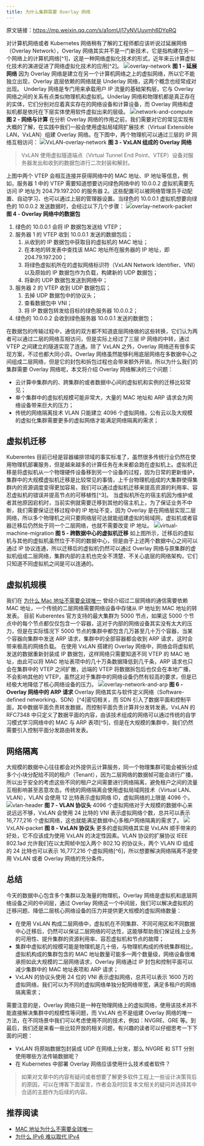 ```yaml
---
title: 为什么集群需要 Overlay 网络
---
```


原文链接：<https://mp.weixin.qq.com/s/a1omUj17yNVUuymh6DYpRQ>

对计算机网络或者 Kubernetes 网络稍有了解的工程师都应该听说过延展网络（Overlay Network），Overlay 网络其实并不是一门新技术，它是指构建在另一个网络上的计算机网络\[^1]，这是一种网络虚拟化技术的形式，近年来云计算虚拟化技术的演进促进了网络虚拟化技术的应用\[^2]。
![](https://notes-learning.oss-cn-beijing.aliyuncs.com/lcrm4c/1624243869971-71eafc04-3ced-425e-9226-32b69b133817.webp)overlay-network
**图 1 - 延展网络**
因为 Overlay 网络是建立在另一个计算机网络之上的虚拟网络，所以它不能独立出现，Overlay 底层依赖的网络就是 Underlay 网络，这两个概念也经常成对出现。
Underlay 网络是专门用来承载用户 IP 流量的基础架构层，它与 Overlay 网络之间的关系有点类似物理机和虚拟机。Underlay 网络和物理机都是真正存在的实体，它们分别对应着真实存在的网络设备和计算设备，而 Overlay 网络和虚拟机都是依托在下层实体使用软件虚拟出来的层级。
![](https://notes-learning.oss-cn-beijing.aliyuncs.com/lcrm4c/1624243869927-88673791-c226-48bf-9ee6-32410fa3988f.webp)network-and-compute
**图 2 - 网络与计算**
在分析 Overlay 网络的作用之前，我们需要对它的常见实现有大概的了解，在实践中我们一般会使用虚拟局域网扩展技术（Virtual Extensible LAN，VxLAN）组建 Overlay 网络。在下图中，两个物理机可以通过三层的 IP 网络互相访问：
![](https://notes-learning.oss-cn-beijing.aliyuncs.com/lcrm4c/1624243869969-8cc90217-72b1-4195-bc6c-2e176ebb3182.webp)VxLAN-overlay-network
**图 3 - VxLAN 组成的 Overlay 网络**

> VxLAN 使用虚拟隧道端点（Virtual Tunnel End Point、VTEP）设备对服务器发出和收到的数据包进行二次封装和解封。

上图中两个 VTEP 会相互连接并获得网络中的 MAC 地址、IP 地址等信息，例如，服务器 1 中的 VTEP 需要知道想要访问绿色网络中的 10.0.0.2 虚拟机需要先访问 IP 地址为 204.79.197.200 的服务器 2。这些配置可以被网络管理员手动配置、自动学习、也可以通过上层的管理器设置。当绿色的 10.0.0.1 虚拟机想要向绿色的 10.0.0.2 发送数据时，会经过以下几个步骤：
![](https://notes-learning.oss-cn-beijing.aliyuncs.com/lcrm4c/1624243870013-9b420580-675c-42e9-8609-260ab4f0604f.webp)overlay-network-packet
**图 4 - Overlay 网络中的数据包**

1. 绿色的 10.0.0.1 会将 IP 数据包发送给 VTEP；
2. 服务器 1 的 VTEP 收到 10.0.0.1 发送的数据包后；
   1. 从收到的 IP 数据包中获取目的虚拟机的 MAC 地址；
   2. 在本地的转发表中查找该 MAC 地址所在服务器的 IP 地址，即 204.79.197.200；
   3. 将绿色虚拟机所在的虚拟网络标识符（VxLAN Network Identifier、VNI）以及原始的 IP 数据包作为负载，构建新的 UDP 数据包；
   4. 将新的 UDP 数据包发送到网络中；
3. 服务器 2 的 VTEP 收到 UDP 数据包后；
   1. 去掉 UDP 数据包中的协议头；
   2. 查看数据包中 VNI；
   3. 将 IP 数据包转发给目标的绿色服务器 10.0.0.2；
4. 绿色的 10.0.0.2 会收到绿色服务器 10.0.0.1 发送的数据包；

在数据包的传输过程中，通信的双方都不知道底层网络做的这些转换，它们认为两者可以通过二层的网络互相访问，但是实际上经过了三层 IP 网络的中转，通过 VTEP 之间建立的隧道实现了连通。除了 VxLAN 之外，Overlay 网络还有很多实现方案，不过也都大同小异。Overlay 网络虽然能够利用底层网络在多数据中心之间组成二层网络，但是它的封包和拆包过程也会带来额外开销，所以为什么我们的集群需要 Overlay 网络呢，本文将介绍 Overlay 网络解决的三个问题：

- 云计算中集群内的、跨集群的或者数据中心间的虚拟机和实例的迁移比较常见；
- 单个集群中的虚拟机规模可能非常大，大量的 MAC 地址和 ARP 请求会为网络设备带来巨大的压力；
- 传统的网络隔离技术 VLAN 只能建立 4096 个虚拟网络，公有云以及大规模的虚拟化集群需要更多的虚拟网络才能满足网络隔离的需求；

## 虚拟机迁移

Kuberentes 目前已经是容器编排领域的事实标准了，虽然很多传统行业仍然在使用物理机部署服务，但是越来越多的计算任务在未来都会跑在虚拟机上。虚拟机迁移是将虚拟机从一个物理硬件设备移到另一个设备的过程，因为日常的更新维护，集群中的大规模虚拟机迁移是比较常见的事情，上千台物理机组成的大集群使得集群内的资源调度变得更加容易，我们可以通过虚拟机迁移来提高资源的利用率、容忍虚拟机的错误并提高节点的可移植性\[^3]。
当虚拟机所在的宿主机因为维护或者其他原因宕机时，当前实例就需要迁移到其他的宿主机上，为了保证业务不中断，我们需要保证迁移过程中的 IP 地址不变，因为 Overlay 是在网络层实现二层网络，所以多个物理机之间只要网络层可达就能组建虚拟的局域网，虚拟机或者容器迁移后仍然处于同一个二层网络，也就不需要改变 IP 地址。
![](https://notes-learning.oss-cn-beijing.aliyuncs.com/lcrm4c/1624243869941-afef4a32-0ad9-40b0-9bd1-39b6d32cb600.png)virtual-machine-migration
**图 5 - 跨数据中心的虚拟机迁移**
如上图所示，迁移后的虚拟机与其他的虚拟机虽然位于不同的数据中心，但是由于上述两个数据中心之间可以通过 IP 协议连通，所以迁移后的虚拟机仍然可以通过 Overlay 网络与原集群的虚拟机组成二层网络，集群内部的主机也完全不清楚、不关心底层的网络架构，它们只知道不同虚拟机之间是可以连通的。

## 虚拟机规模

我们在 [为什么 Mac 地址不需要全球唯一](http://mp.weixin.qq.com/s?__biz=MzU5NTAzNjc3Mg==&mid=2247484307&idx=1&sn=0a60a1ea71b4b40f95c8fe6af7e46134&chksm=fe795c98c90ed58e83d17597525f82e4b44c13fa08000c27833e8ef107d0a2836161b0582389&scene=21#wechat_redirect) 曾经介绍过二层网络的通信需要依赖 MAC 地址，一个传统的二层网络需要网络设备中存储从 IP 地址到 MAC 地址的转发表。
目前 Kuberentes 官方支持的最大集群为 5000 节点，如果这 5000 个节点中的每个节点都仅仅包含一个容器，这对于内部的网络设备其实没有太大的压力，但是在实际情况下 5000 节点的集群中都包含几万甚至几十万个容器，当某个容器向集群中发送 ARP 请求，集群中的全部容器都会收到 ARP 请求，这时会带来极高的网络负载。
在使用 VxLAN 搭建的 Overlay 网络中，网络会将虚拟机发送的数据重新封装成 IP 数据包，这样网络只需要知道不同 VTEP 的 MAC 地址，由此可以将 MAC 地址表项中的几十万条数据降低到几千条，ARP 请求也只会在集群中的 VTEP 之间扩散，远端的 VTEP 将数据拆包后也仅会在本地广播，不会影响其他的 VTEP，虽然这对于集群中的网络设备仍然有较高的要求，但是已经极大地降低了核心网络设备的压力。
![](https://notes-learning.oss-cn-beijing.aliyuncs.com/lcrm4c/1624243870178-125ad3a5-532e-47ba-9379-c42abd2f47f0.webp)overlay-network-and-arp
**图 6 - Overlay 网络中的 ARP 请求**
Overlay 网络其实与软件定义网络（Software-defined networking、SDN）\[^4]密切相关，而 SDN 引入了数据平面和控制平面，其中数据平面负责转发数据，而控制平面负责计算并分发转发表。VxLAN 的 RFC7348 中只定义了数据平面的内容，由该技术组成的网络可以通过传统的自学习模式学习网络中的 MAC 与 ARP 表项\[^5]，但是在大规模的集群中，我们仍然需要引入控制平面分发路由转发表。

## 网络隔离

大规模的数据中心往往都会对外提供云计算服务，同一个物理集群可能会被拆分成多个小块分配给不同的租户（Tenant），因为二层网络的数据帧可能会进行广播，所以出于安全的考虑这些不同的租户之间需要进行网络隔离，避免租户之间的流量互相影响甚至恶意攻击。传统的网络隔离会使用虚拟局域网技术（Virtual LAN、VLAN），VLAN 会使用 12 比特表示虚拟网络 ID，虚拟网络的上限是 4096 个。
![](https://notes-learning.oss-cn-beijing.aliyuncs.com/lcrm4c/1624243869983-c3c0d932-4687-4196-bb2a-f4a195875050.webp)vlan-header
**图 7 - VLAN 协议头**
4096 个虚拟网络对于大规模的数据中心来说远远不够，VxLAN 会使用 24 比特的 VNI 表示虚拟网络个数，总共可以表示 16,777,216 个虚拟网络，这也就能满足数据中心多租户网络隔离的需求了。
![](https://notes-learning.oss-cn-beijing.aliyuncs.com/lcrm4c/1624243869900-0608465f-d0b1-438d-89a9-e1fc96a43b2f.webp)VxLAN-packet
**图 8 - VxLAN 协议头**
更多的虚拟网络其实是 VxLAN 顺手带来的好处，它不应该成为使用 VxLAN 的决定性因素。VLAN 协议的扩展协议 IEEE 802.1ad 允许我们在以太网帧中加入两个 802.1Q 的协议头，两个 VLAN ID 组成的 24 比特也可以表示 16,777,216 个虚拟网络\[^6]，所以想要解决网络隔离不是使用 VxLAN 或者 Overlay 网络的充分条件。

## 总结

今天的数据中心包含多个集群以及海量的物理机，Overlay 网络是虚拟机和底层网络设备之间的中间层，通过 Overlay 网络这一个中间层，我们可以解决虚拟机的迁移问题、降低二层核心网络设备的压力并提供更大规模的虚拟网络数量：

- 在使用 VxLAN 构成二层网络中，虚拟机在不同集群、不同可用区和不同数据中心迁移后，仍然可以保证二层网络的可达性，这能够帮助我们保证线上业务的可用性、提升集群的资源利用率、容忍虚拟机和节点的故障；
- 集群中虚拟机的规模可能是物理机是几十倍，与物理机构成的传统集群相比，虚拟机构成的集群包含的 MAC 地址数量可能多一两个数量级，网络设备很难承担如此大规模的二层网络请求，Overlay 网络通过 IP 封包和控制平面可以减少集群中的 MAC 地址表项和 ARP 请求；
- VxLAN 的协议头使用 24 位的 VNI 表示虚拟网络，总共可以表示 1600 万的虚拟网络，我们可以为不同的虚拟网络单独分配网络带宽，满足多租户的网络隔离需求；

需要注意的是，Overlay 网络只是一种在物理网络上的虚拟网络，使用该技术并不能直接解决集群中的规模性等问题，而 VxLAN 也不是组建 Overlay 网络的唯一方法，在不同场景中我们可以考虑使用不同的技术，例如：NVGRE、GRE 等。到最后，我们还是来看一些比较开放的相关问题，有兴趣的读者可以仔细思考一下下面的问题：

- VxLAN 将原始数据包封装成 UDP 在网络上分发，那么 NVGRE 和 STT 分别使用哪些方法传输数据呢？
- 在 Kubernetes 中部署 Overlay 网络应该使用什么技术或者软件？

> 如果对文章中的内容有疑问或者想要了解更多软件工程上一些设计决策背后的原因，可以在博客下面留言，作者会及时回复本文相关的疑问并选择其中合适的主题作为后续的内容。

## 推荐阅读

- [MAC 地址为什么不需要全球唯一](http://mp.weixin.qq.com/s?__biz=MzU5NTAzNjc3Mg==&mid=2247484307&idx=1&sn=0a60a1ea71b4b40f95c8fe6af7e46134&chksm=fe795c98c90ed58e83d17597525f82e4b44c13fa08000c27833e8ef107d0a2836161b0582389&scene=21#wechat_redirect)
- [为什么 IPv6 难以取代 IPv4](http://mp.weixin.qq.com/s?__biz=MzU5NTAzNjc3Mg==&mid=2247484317&idx=1&sn=c9d18d6a01b103f1bf4e825f94f90105&chksm=fe795c96c90ed58095f67b8dd21caa8ec4da4c6e6376623ae8da47b43299b1be6cbb88240d4f&scene=21#wechat_redirect)
